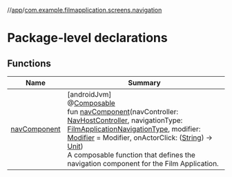 //[app](../../index.md)/[com.example.filmapplication.screens.navigation](index.md)

# Package-level declarations

## Functions

| Name | Summary |
|---|---|
| [navComponent](nav-component.md) | [androidJvm]<br>@[Composable](https://developer.android.com/reference/kotlin/androidx/compose/runtime/Composable.html)<br>fun [navComponent](nav-component.md)(navController: [NavHostController](https://developer.android.com/reference/kotlin/androidx/navigation/NavHostController.html), navigationType: [FilmApplicationNavigationType](../com.example.filmapplication.screens.utils/-film-application-navigation-type/index.md), modifier: [Modifier](https://developer.android.com/reference/kotlin/androidx/compose/ui/Modifier.html) = Modifier, onActorClick: ([String](https://kotlinlang.org/api/latest/jvm/stdlib/kotlin/-string/index.html)) -&gt; [Unit](https://kotlinlang.org/api/latest/jvm/stdlib/kotlin/-unit/index.html))<br>A composable function that defines the navigation component for the Film Application. |
